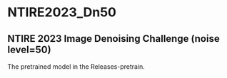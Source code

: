 # NTIRE2023_Dn50
## NTIRE 2023 Image Denoising Challenge (noise level=50)

The pretrained model in the Releases-pretrain.
